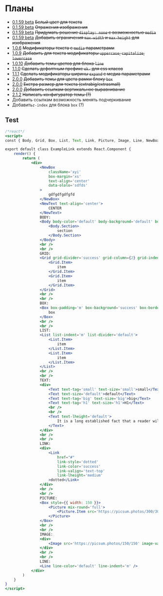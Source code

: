 [changelog]: changelog/

# Планы

- [0.1.59 beta][changelog] ~~Белый цвет для текста~~
- [0.1.59 beta][changelog] ~~Отражения изображения~~
- [0.1.59 beta][changelog] ~~Придумать решение `display: none` с возможностью `media`~~
- [0.1.59 beta][changelog] ~~Добавить ограничения `max-width` и `max-height` для изображения~~
- [1.0.6][changelog] ~~Модификаторы текста с `media` параметрами~~
- [1.0.9][changelog] ~~Добавить для текста модификаторы `uppercase`, `capitalize`, `lowercase`~~
- [1.0.10][changelog] ~~Добавить темы цветов для блока `line`~~
- [1.1.0][changelog] ~~Сделать дефолтным префикс `ek-` для css класов~~
- [1.1.1][changelog] ~~Сделать модификаторы ширины `expand` с медиа параметрами~~
- [2.0.0][changelog] ~~Добавить темы для цвета рамки блоку `box`~~
- [2.0.0][changelog] ~~Екстра размер для текста (extrabig/extrasmall)~~
- [2.0.0][changelog] ~~Добавить ссылкам вертикальное выравнивание~~
- [2.1.2][changelog] ~~Написать конфигуратор темы (?)~~
- Добавить ссылкам возможность менять подчеркивание
- Добавить`z-index` для блока `box` (?)


## Test

```jsx
/*react*/
<script>
const { Body, Grid, Box, List, Text, Link, Picture, Image, Line, NewBox, NewText } = EvoKit;

export default class ExampleLink extends React.Component {
    render() {
        return (
            <div>
                <NewBox
                    className='xyi'
                    box-margin='xs'
                    text-align='center'
                    data-ololo='sdfds'
                >
                    gdfgdfgdfgfd
                </NewBox>
                <NewText text-align='center'>
                    CENTER
                </NewText>
                BODY:
                <Body body-color='default' body-background='default' body-indent='m'>
                    <Body.Section>
                        section
                    </Body.Section>
                </Body>
                <br />
                <br />
                GRID:
                <Grid grid-divider='success' grid-column={2} grid-indent='m'>
                    <Grid.Item>
                        item
                    </Grid.Item>
                    <Grid.Item>
                        item
                    </Grid.Item>
                </Grid>
                <br />
                <br />
                BOX:
                <Box box-padding='m' box-background='success' box-border='success' mix-round='xs'>
                    box
                </Box>
                <br />
                <br />
                LIST:
                <List list-indent='m' list-divider='default'>
                    <List.Item>
                        item
                    </List.Item>
                    <List.Item>
                        item
                    </List.Item>
                </List>
                <br />
                <br />
                TEXT:
                <div>
                    <Text text-tag='small' text-size='small'>small</Text>
                    <Text text-size='default'>default</Text>
                    <Text text-tag='big' text-size='big'>big</Text>
                    <Text text-tag='h1' text-size='h1'>H1</Text>
                    <br />
                    <br />
                    <Text text-lheight='default'>
                        It is a long established fact that a reader will be distracted by the readable content of a page when looking at its layout. The point of using Lorem Ipsum is that it has a more-or-less normal distribution of letters, as opposed to using 'Content here, content here', making it look like readable English. Many desktop publishing packages and web page editors now use Lorem Ipsum as their default model text, and a search for 'lorem ipsum' will uncover many web sites still in their infancy. Various versions have evolved over the years, sometimes by accident, sometimes on purpose (injected humour and the like).
                    </Text>
                </div>
                <br />
                <br />
                LINK:
                <div>
                    <Link
                        href="#"
                        link-style='dotted'
                        link-color='success'
                        link-valign='text-top'
                        link-lheight='medium'
                    >dotted</Link>
                </div>
                <br />
                <br />
                PICTURE:
                <Box style={{ width: 150 }}>
                    <Picture mix-round='full'>
                        <Picture.Item src='https://picsum.photos/300/300' alt='' />
                    </Picture>
                </Box>
                <br />
                <br />
                IMAGE:
                <div>
                    <Image src='https://picsum.photos/150/150' image-valign='top' />
                </div>
                <br />
                <br />
                LINE:
                <Line line-color='default' line-indent='m' />
            </div>
        )
    }
}
</script>
```
